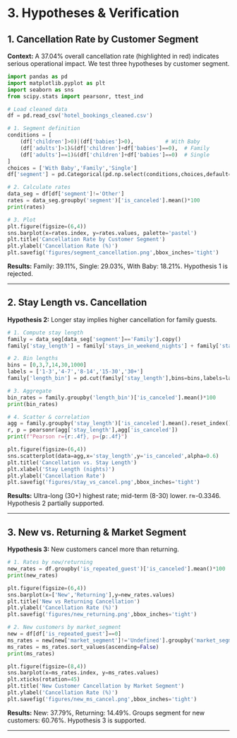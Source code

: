 # 3. Hypotheses & Verification

## 1. Cancellation Rate by Customer Segment

**Context:** A 37.04% overall cancellation rate (highlighted in red) indicates serious operational impact. We test three hypotheses by customer segment.

```python
import pandas as pd
import matplotlib.pyplot as plt
import seaborn as sns
from scipy.stats import pearsonr, ttest_ind

# Load cleaned data
df = pd.read_csv('hotel_bookings_cleaned.csv')

# 1. Segment definition
conditions = [
    (df['children']>0)|(df['babies']>0),          # With Baby
    (df['adults']>1)&(df['children']+df['babies']==0),  # Family
    (df['adults']==1)&(df['children']+df['babies']==0)  # Single
]
choices = ['With Baby','Family','Single']
df['segment'] = pd.Categorical(pd.np.select(conditions,choices,default='Other'),categories=choices)

# 2. Calculate rates
data_seg = df[df['segment']!='Other']
rates = data_seg.groupby('segment')['is_canceled'].mean()*100
print(rates)

# 3. Plot
plt.figure(figsize=(6,4))
sns.barplot(x=rates.index, y=rates.values, palette='pastel')
plt.title('Cancellation Rate by Customer Segment')
plt.ylabel('Cancellation Rate (%)')
plt.savefig('figures/segment_cancellation.png',bbox_inches='tight')
```

**Results:**  Family: 39.11%, Single: 29.03%, With Baby: 18.21%.  Hypothesis 1 is rejected.

---

## 2. Stay Length vs. Cancellation

**Hypothesis 2:** Longer stay implies higher cancellation for family guests.

```python
# 1. Compute stay length
family = data_seg[data_seg['segment']=='Family'].copy()
family['stay_length'] = family['stays_in_weekend_nights'] + family['stays_in_week_nights']

# 2. Bin lengths
bins = [0,3,7,14,30,1000]
labels = ['1-3','4-7','8-14','15-30','30+']
family['length_bin'] = pd.cut(family['stay_length'],bins=bins,labels=labels,right=False)

# 3. Aggregate
bin_rates = family.groupby('length_bin')['is_canceled'].mean()*100
print(bin_rates)

# 4. Scatter & correlation
agg = family.groupby('stay_length')['is_canceled'].mean().reset_index()
r, p = pearsonr(agg['stay_length'],agg['is_canceled'])
print(f"Pearson r={r:.4f}, p={p:.4f}")

plt.figure(figsize=(6,4))
sns.scatterplot(data=agg,x='stay_length',y='is_canceled',alpha=0.6)
plt.title('Cancellation vs. Stay Length')
plt.xlabel('Stay Length (nights)')
plt.ylabel('Cancellation Rate')
plt.savefig('figures/stay_vs_cancel.png',bbox_inches='tight')
```

**Results:** Ultra-long (30+) highest rate; mid-term (8-30) lower. r≈-0.3346. Hypothesis 2 partially supported.

---

## 3. New vs. Returning & Market Segment

**Hypothesis 3:** New customers cancel more than returning.

```python
# 1. Rates by new/returning
new_rates = df.groupby('is_repeated_guest')['is_canceled'].mean()*100
print(new_rates)

plt.figure(figsize=(6,4))
sns.barplot(x=['New','Returning'],y=new_rates.values)
plt.title('New vs Returning Cancellation')
plt.ylabel('Cancellation Rate (%)')
plt.savefig('figures/new_returning.png',bbox_inches='tight')

# 2. New customers by market_segment
new = df[df['is_repeated_guest']==0]
ms_rates = new[new['market_segment']!='Undefined'].groupby('market_segment')['is_canceled'].mean()*100
ms_rates = ms_rates.sort_values(ascending=False)
print(ms_rates)

plt.figure(figsize=(8,4))
sns.barplot(x=ms_rates.index, y=ms_rates.values)
plt.xticks(rotation=45)
plt.title('New Customer Cancellation by Market Segment')
plt.ylabel('Cancellation Rate (%)')
plt.savefig('figures/new_ms_cancel.png',bbox_inches='tight')
```

**Results:** New: 37.79%, Returning: 14.49%.  Groups segment for new customers: 60.76%. Hypothesis 3 is supported.

---

